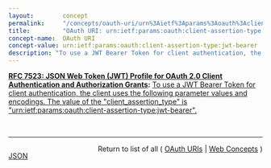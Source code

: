 ```yaml
---
layout:        concept
permalink:     "/concepts/oauth-uri/urn%3Aietf%3Aparams%3Aoauth%3Aclient-assertion-type%3Ajwt-bearer"
title:         "OAuth URI: urn:ietf:params:oauth:client-assertion-type:jwt-bearer"
concept-name:  OAuth URI
concept-value: urn:ietf:params:oauth:client-assertion-type:jwt-bearer
description: "To use a JWT Bearer Token for client authentication, the client uses the following parameter values and encodings. The value of the \"client_assertion_type\" is \"urn:ietf:params:oauth:client-assertion-type:jwt-bearer\"."
---
```


**[RFC 7523: JSON Web Token (JWT) Profile for OAuth 2.0 Client Authentication and Authorization Grants](/specs/IETF/RFC/7523 "This specification defines the use of a JSON Web Token (JWT) Bearer Token as a means for requesting an OAuth 2.0 access token as well as for client authentication."):** [To use a JWT Bearer Token for client authentication, the client uses the following parameter values and encodings. The value of the "client_assertion_type" is "urn:ietf:params:oauth:client-assertion-type:jwt-bearer".](http://tools.ietf.org/html/rfc7523#section-2.2 "Read documentation for OAuth URI &#34;urn:ietf:params:oauth:client-assertion-type:jwt-bearer&#34;")

<br/>
<hr/>

<p style="float : left"><a href="./urn:ietf:params:oauth:client-assertion-type:jwt-bearer.json" title="JSON representing this particular Web Concept value">JSON</a></p>
<p style="text-align: right">Return to list of all ( <a href="../oauth-uri/">OAuth URIs</a> | <a href="../">Web Concepts</a> )</p>
